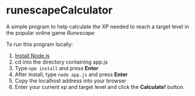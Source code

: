 # runescapeCalculator
A simple program to help calculate the XP needed to reach a target level in the popular online game *Runescape*

To run this program locally:

1. [Install Node.js][]
2. cd into the directory containing app.js
3. Type `npm install` and press **Enter**
4. After install, type `node app.js` and press **Enter**
5. Copy the localhost address into your browser
6. Enter your current xp and target level and click the **Calculate!** button.

[Install Node.js]: https://nodejs.org/en/download/
